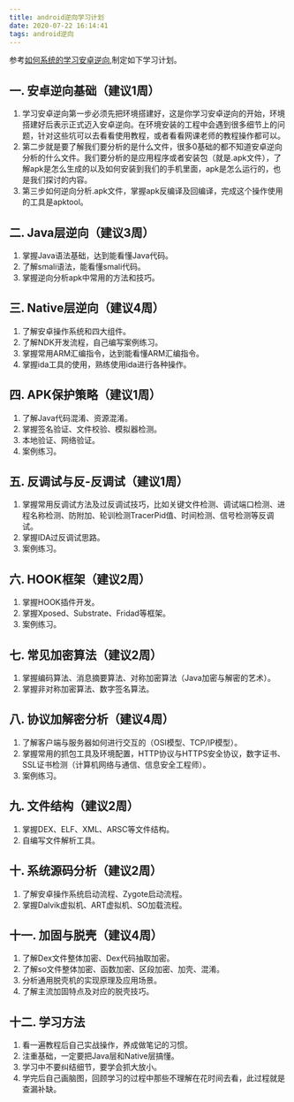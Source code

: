 ```yaml
---
title: android逆向学习计划
date: 2020-07-22 16:14:41
tags: android逆向
---
```

参考[如何系统的学习安卓逆向](https://zhuanlan.zhihu.com/p/101396731),制定如下学习计划。

## 一. 安卓逆向基础（建议1周）
1.  学习安卓逆向第一步必须先把环境搭建好，这是你学习安卓逆向的开始，环境搭建好后表示正式迈入安卓逆向。在环境安装的工程中会遇到很多细节上的问题，针对这些坑可以去看看使用教程，或者看看网课老师的教程操作都可以。
2.  第二步就是要了解我们要分析的是什么文件，很多0基础的都不知道安卓逆向分析的什么文件。我们要分析的是应用程序或者安装包（就是.apk文件），了解apk是怎么生成的以及如何安装到我们的手机里面，apk是怎么运行的，也是我们探讨的内容。
3. 第三步如何逆向分析.apk文件，掌握apk反编译及回编译，完成这个操作使用的工具是apktool。
<!--more-->

## 二. Java层逆向（建议3周）
1.  掌握Java语法基础，达到能看懂Java代码。
2.  了解smali语法，能看懂smali代码。
3.  掌握逆向分析apk中常用的方法和技巧。

## 三. Native层逆向（建议4周）
1. 了解安卓操作系统和四大组件。
2. 了解NDK开发流程，自己编写案例练习。
3. 掌握常用ARM汇编指令，达到能看懂ARM汇编指令。
4. 掌握ida工具的使用，熟练使用ida进行各种操作。

## 四. APK保护策略（建议1周）
1. 了解Java代码混淆、资源混淆。
2. 掌握签名验证、文件校验、模拟器检测。
3. 本地验证、网络验证。
4. 案例练习。

## 五. 反调试与反-反调试（建议1周）
1. 掌握常用反调试方法及过反调试技巧，比如关键文件检测、调试端口检测、进程名称检测、防附加、轮训检测TracerPid值、时间检测、信号检测等反调试。
2. 掌握IDA过反调试思路。
3. 案例练习。

## 六. HOOK框架（建议2周）
1. 掌握HOOK插件开发。
2. 掌握Xposed、Substrate、Fridad等框架。
3. 案例练习。

## 七. 常见加密算法（建议2周）
1. 掌握编码算法、消息摘要算法、对称加密算法（Java加密与解密的艺术）。
2. 掌握非对称加密算法、数字签名算法。

## 八. 协议加解密分析（建议4周）
1. 了解客户端与服务器如何进行交互的（OSI模型、TCP/IP模型）。
2. 掌握常用的抓包工具及环境配置，HTTP协议与HTTPS安全协议，数字证书、SSL证书检测（计算机网络与通信、信息安全工程师）。
3. 案例练习。

## 九. 文件结构（建议2周）
1. 掌握DEX、ELF、XML、ARSC等文件结构。
2. 自编写文件解析工具。

## 十. 系统源码分析（建议2周）
1. 了解安卓操作系统启动流程、Zygote启动流程。
2. 掌握Dalvik虚拟机、ART虚拟机、SO加载流程。

## 十一. 加固与脱壳（建议4周）
1. 了解Dex文件整体加密、Dex代码抽取加密。
2. 了解so文件整体加密、函数加密、区段加密、加壳、混淆。
3. 分析通用脱壳机的实现原理及应用场景。
4. 了解主流加固特点及对应的脱壳技巧。

## 十二. 学习方法
1. 看一遍教程后自己实战操作，养成做笔记的习惯。
2. 注重基础，一定要把Java层和Native层搞懂。
3. 学习中不要纠结细节，要学会抓大放小。
4. 学完后自己画脑图，回顾学习的过程中那些不理解在花时间去看，此过程就是查漏补缺。

